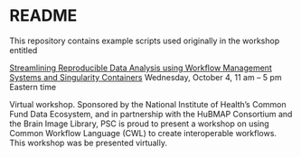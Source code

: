 # README

This repository contains example scripts used originally in the workshop entitled

[Streamlining Reproducible Data Analysis using Workflow Management Systems and Singularity Containers](https://www.psc.edu/events/workshop-interoperable-workflows-using-cwl/)
Wednesday, October 4, 11 am – 5 pm Eastern time

Virtual workshop. Sponsored by the National Institute of Health’s Common Fund Data Ecosystem, and in partnership with the HuBMAP Consortium and the Brain Image Library, PSC is proud to present a workshop on using Common Workflow Language (CWL) to create interoperable workflows. This workshop was be presented virtually.